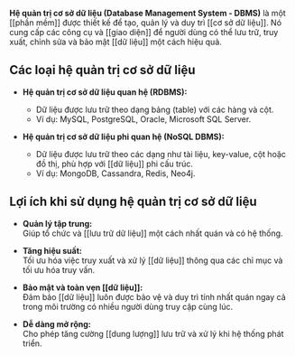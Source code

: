 **Hệ quản trị cơ sở dữ liệu (Database Management System - DBMS)** là một [[phần mềm]] được thiết kế để tạo, quản lý và duy trì [[cơ sở dữ liệu]]. Nó cung cấp các công cụ và [[giao diện]] để người dùng có thể lưu trữ, truy xuất, chỉnh sửa và bảo mật [[dữ liệu]] một cách hiệu quả.

## Các loại hệ quản trị cơ sở dữ liệu

- **Hệ quản trị cơ sở dữ liệu quan hệ (RDBMS):**
    
    - Dữ liệu được lưu trữ theo dạng bảng (table) với các hàng và cột.
    - Ví dụ: MySQL, PostgreSQL, Oracle, Microsoft SQL Server.
- **Hệ quản trị cơ sở dữ liệu phi quan hệ (NoSQL DBMS):**
    
    - Dữ liệu được lưu trữ theo các dạng như tài liệu, key-value, cột hoặc đồ thị, phù hợp với [[dữ liệu]] phi cấu trúc.
    - Ví dụ: MongoDB, Cassandra, Redis, Neo4j.

## Lợi ích khi sử dụng hệ quản trị cơ sở dữ liệu

- **Quản lý tập trung:**  
    Giúp tổ chức và [[lưu trữ dữ liệu]] một cách nhất quán và có hệ thống.
    
- **Tăng hiệu suất:**  
    Tối ưu hóa việc truy xuất và xử lý [[dữ liệu]] thông qua các chỉ mục và tối ưu hóa truy vấn.
    
- **Bảo mật và toàn vẹn [[dữ liệu]]:**  
    Đảm bảo [[dữ liệu]] luôn được bảo vệ và duy trì tính nhất quán ngay cả trong môi trường có nhiều người dùng truy cập cùng lúc.
    
- **Dễ dàng mở rộng:**  
    Cho phép tăng cường [[dung lượng]] lưu trữ và xử lý khi hệ thống phát triển.